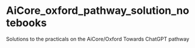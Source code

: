 # AiCore_oxford_pathway_solution_notebooks
Solutions to the practicals on the AiCore/Oxford  Towards ChatGPT pathway
